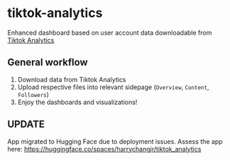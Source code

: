 # tiktok-analytics
Enhanced dashboard based on user account data downloadable from [Tiktok Analytics](https://www.tiktok.com/analytics)

## General workflow
1. Download data from Tiktok Analytics
2. Upload respective files into relevant sidepage (`Overview`, `Content`, `Followers`)
3. Enjoy the dashboards and visualizations!

## UPDATE
App migrated to Hugging Face due to deployment issues. Assess the app here: https://huggingface.co/spaces/harrychangjr/tiktok_analytics
